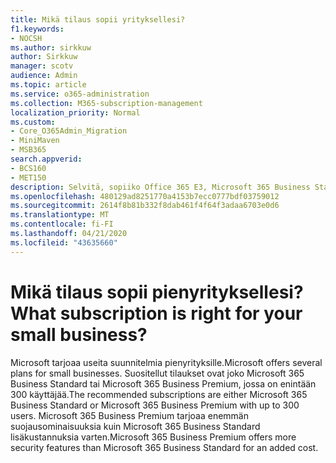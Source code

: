 ```yaml
---
title: Mikä tilaus sopii yrityksellesi?
f1.keywords:
- NOCSH
ms.author: sirkkuw
author: Sirkkuw
manager: scotv
audience: Admin
ms.topic: article
ms.service: o365-administration
ms.collection: M365-subscription-management
localization_priority: Normal
ms.custom:
- Core_O365Admin_Migration
- MiniMaven
- MSB365
search.appverid:
- BCS160
- MET150
description: Selvitä, sopiiko Office 365 E3, Microsoft 365 Business Standard tai Microsoft 365 Business Premium yrityksellesi.
ms.openlocfilehash: 480129ad8251770a4153b7ecc0777bdf03759012
ms.sourcegitcommit: 2614f8b81b332f8dab461f4f64f3adaa6703e0d6
ms.translationtype: MT
ms.contentlocale: fi-FI
ms.lasthandoff: 04/21/2020
ms.locfileid: "43635660"
---
```

# <a name="what-subscription-is-right-for-your-small-business"></a><span data-ttu-id="b135b-103">Mikä tilaus sopii pienyrityksellesi?</span><span class="sxs-lookup"><span data-stu-id="b135b-103">What subscription is right for your small business?</span></span>

<span data-ttu-id="b135b-104">Microsoft tarjoaa useita suunnitelmia pienyrityksille.</span><span class="sxs-lookup"><span data-stu-id="b135b-104">Microsoft offers several plans for small businesses.</span></span> <span data-ttu-id="b135b-105">Suositellut tilaukset ovat joko Microsoft 365 Business Standard tai Microsoft 365 Business Premium, jossa on enintään 300 käyttäjää.</span><span class="sxs-lookup"><span data-stu-id="b135b-105">The recommended subscriptions are either Microsoft 365 Business Standard or Microsoft 365 Business Premium with up to 300 users.</span></span> <span data-ttu-id="b135b-106">Microsoft 365 Business Premium tarjoaa enemmän suojausominaisuuksia kuin Microsoft 365 Business Standard lisäkustannuksia varten.</span><span class="sxs-lookup"><span data-stu-id="b135b-106">Microsoft 365 Business Premium offers more security features than Microsoft 365 Business Standard for an added cost.</span></span>
